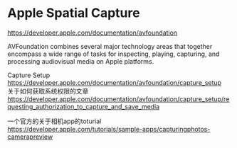 # Apple Spatial Capture

https://developer.apple.com/documentation/avfoundation 

AVFoundation combines several major technology areas that together encompass a wide range of tasks for inspecting, playing, capturing, and processing audiovisual media on Apple platforms.



Capture Setup https://developer.apple.com/documentation/avfoundation/capture_setup <br />
关于如何获取系统权限的文章 https://developer.apple.com/documentation/avfoundation/capture_setup/requesting_authorization_to_capture_and_save_media


一个官方的关于相机app的toturial https://developer.apple.com/tutorials/sample-apps/capturingphotos-camerapreview  <br />


